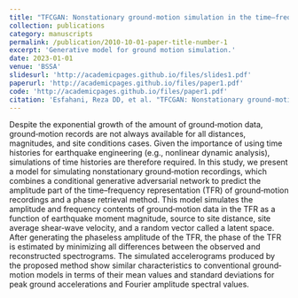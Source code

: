 ```yaml
---
title: "TFCGAN: Nonstationary ground‐motion simulation in the time–frequency domain using conditional Generative Adversarial Network (CGAN) and phase retrieval methods"
collection: publications
category: manuscripts
permalink: /publication/2010-10-01-paper-title-number-1
excerpt: 'Generative model for ground motion simulation.'
date: 2023-01-01
venue: 'BSSA'
slidesurl: 'http://academicpages.github.io/files/slides1.pdf'
paperurl: 'http://academicpages.github.io/files/paper1.pdf'
code: 'http://academicpages.github.io/files/paper1.pdf'
citation: 'Esfahani, Reza DD, et al. "TFCGAN: Nonstationary ground‐motion simulation in the time–frequency domain using conditional Generative Adversarial Network (CGAN) and phase retrieval methods." Bulletin of the Seismological Society of America 113.1 (2023): 453-467.'
---
```


Despite the exponential growth of the amount of ground‐motion data, ground‐motion records are not always available for all distances, magnitudes, and site conditions cases. Given the importance of using time histories for earthquake engineering (e.g., nonlinear dynamic analysis), simulations of time histories are therefore required. In this study, we present a model for simulating nonstationary ground‐motion recordings, which combines a conditional generative adversarial network to predict the amplitude part of the time–frequency representation (TFR) of ground‐motion recordings and a phase retrieval method. This model simulates the amplitude and frequency contents of ground‐motion data in the TFR as a function of earthquake moment magnitude, source to site distance, site average shear‐wave velocity, and a random vector called a latent space. After generating the phaseless amplitude of the TFR, the phase of the TFR is estimated by minimizing all differences between the observed and reconstructed spectrograms. The simulated accelerograms produced by the proposed method show similar characteristics to conventional ground‐motion models in terms of their mean values and standard deviations for peak ground accelerations and Fourier amplitude spectral values.

